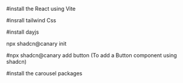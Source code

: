 #install the React using Vite

#insrall tailwind Css

#install dayjs

npx shadcn@canary init <component using shadcn>

#npx shadcn@canary  add button (To add a Button component using shadcn)

#install the carousel packages

